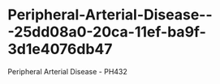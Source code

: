 # Peripheral-Arterial-Disease---25dd08a0-20ca-11ef-ba9f-3d1e4076db47
Peripheral Arterial Disease - PH432
